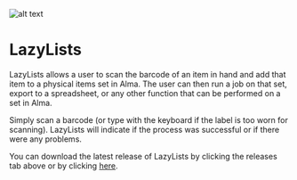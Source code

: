 ![alt text](https://developers.exlibrisgroup.com/resources/galleries/Blog/alma/lazy_lists_1.png)
# LazyLists
LazyLists allows a user to scan the barcode of an item in hand and add that item to a physical items set in Alma. The user can then run a job on that set, export to a spreadsheet, or any other function that can be performed on a set in Alma.

Simply scan a barcode (or type with the keyboard if the label is too worn for scanning). LazyLists will indicate if the process was successful or if there were any problems.

You can download the latest release of LazyLists by clicking the releases tab above or by clicking [here](https://github.com/MrJeremyHobbs/LazyLists/releases).
